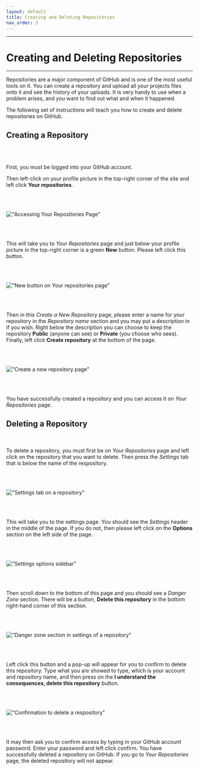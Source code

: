 ```yaml
---
layout: default
title: Creating and Deleting Repositories
nav_order: 3
---
```


---
# Creating and Deleting Repositories 

---

Repositories are a major component of GitHub and is one of the most useful tools on it. You can create a repository and upload all your projects files onto it and see the history of your uploads. It is very handy to use when a problem arises, and you want to find out what and when it happened. 

The following set of instructions will teach you how to create and delete repositories on GitHub. 


## Creating a Repository 

<br/><br/>

First, you must be logged into your GitHub account. 

Then left-click on your profile picture in the top-right corner of the site and left click **Your repositories**. 

<br/><br/>

!["Accessing Your Repositories Page"](https://github.com/orion13579/COMM-2216-SetE-Group6/blob/gh-pages/assets/images/Your%20Repositories.png?raw=true) 

<br/><br/>

This will take you to *Your Repositories* page and just below your profile picture in the top-right corner is a green **New** button. Please left click this button. 

<br/><br/>

!["New button on Your repositories page"](https://github.com/orion13579/COMM-2216-SetE-Group6/blob/gh-pages/assets/images/New%20Repositories.png?raw=true) 

<br/><br/>

Then in this *Create a New Repository* page, please enter a name for your repository in the *Repository name* section and you may put a description in if you wish. Right below the description you can choose to keep the repository **Public** (anyone can see) or **Private** (you choose who sees). Finally, left click **Create repository** at the bottom of the page. 

<br/><br/>

!["Create a new repository page"](https://github.com/orion13579/COMM-2216-SetE-Group6/blob/gh-pages/assets/images/Create%20Repository.png?raw=true) 

<br/><br/>

You have successfully created a repository and you can access it on *Your Repositories* page. 


## Deleting a Repository 

<br/><br/>
To delete a repository, you must first be on *Your Repositories* page and left click on the repository that you want to delete. Then press the *Settings* tab that is below the name of the respository. 

<br/><br/>

!["Settings tab on a repository"](https://github.com/orion13579/COMM-2216-SetE-Group6/blob/gh-pages/assets/images/Repository%20settings.png?raw=true) 

<br/><br/>

This will take you to the settings page. You should see the *Settings* header in the middle of the page. If you do not, then please left click on the **Options** section on the left side of the page. 

<br/><br/>

!["Settings options sidebar"](https://github.com/orion13579/COMM-2216-SetE-Group6/blob/gh-pages/assets/images/Settings%20Options.png?raw=true) 

<br/><br/>

Then scroll down to the bottom of this page and you should see a *Danger Zone* section. There will be a button, **Delete this repository** in the bottom right-hand corner of this section. 

<br/><br/>

!["Danger zone section in settings of a repository"](https://github.com/orion13579/COMM-2216-SetE-Group6/blob/gh-pages/assets/images/Danger%20Zone.png?raw=true) 

<br/><br/>

Left click this button and a pop-up will appear for you to confirm to delete this repository. Type what you are showed to type, which is your account and repository name, and then press on the **I understand the consequences, delete this repository** button. 

<br/><br/>

!["Confirmation to delete a respository"](https://github.com/orion13579/COMM-2216-SetE-Group6/blob/gh-pages/assets/images/Delete%20Repository.png?raw=true) 

<br/><br/>

It may then ask you to confirm access by typing in your GitHub account password. Enter your password and left click confirm. You have successfully deleted a repository on GitHub. If you go to *Your Repositories* page, the deleted repository will not appear. 
